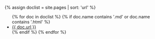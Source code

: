 {% assign doclist = site.pages | sort: 'url'  %}
<ul>
  {% for doc in doclist %}
    {% if doc.name contains '.md' or doc.name contains '.html' %}
    <li><a href="{{ site.baseurl }}{{ doc.url }}">{{ doc.url }}</a></li>
    {% endif %}
  {% endfor %}
</ul>
